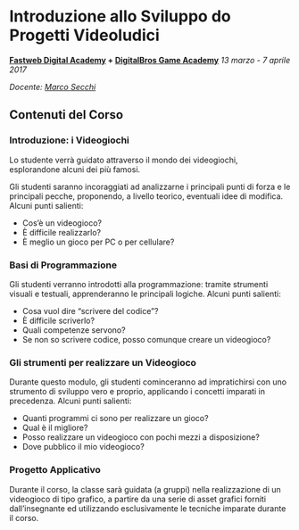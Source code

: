 # Introduzione allo Sviluppo do Progetti Videoludici
**[Fastweb Digital Academy](https://www.fastwebdigital.academy/) + [DigitalBros Game Academy](http://www.dbgameacademy.it/)**
*13 marzo - 7 aprile 2017*

*Docente: [Marco Secchi](http://marcosecchi.it)*

## Contenuti del Corso

### Introduzione: i Videogiochi
Lo studente verrà guidato attraverso il mondo dei videogiochi, esplorandone alcuni dei più famosi.

Gli studenti saranno incoraggiati ad analizzarne i principali punti di forza e le principali pecche, proponendo, a livello teorico, eventuali idee di modifica. Alcuni punti salienti:

* Cos’è un videogioco?
* È difficile realizzarlo?
* È meglio un gioco per PC o per cellulare?

### Basi di Programmazione
Gli studenti verranno introdotti alla programmazione: tramite strumenti visuali e testuali, apprenderanno le principali logiche. Alcuni punti salienti:

* Cosa vuol dire “scrivere del codice”?
* È difficile scriverlo?
* Quali competenze servono?
* Se non so scrivere codice, posso comunque creare un videogioco?

### Gli strumenti per realizzare un Videogioco
Durante questo modulo, gli studenti cominceranno ad impratichirsi con uno strumento di sviluppo vero e proprio, applicando i concetti imparati in precedenza. Alcuni punti salienti:

* Quanti programmi ci sono per realizzare un gioco?
* Qual è il migliore?
* Posso realizzare un videogioco con pochi mezzi a disposizione?
* Dove pubblico il mio videogioco?

### Progetto Applicativo
Durante il corso, la classe sarà guidata (a gruppi) nella realizzazione di un videogioco di tipo grafico, a partire da una serie di asset grafici forniti dall’insegnante ed utilizzando esclusivamente le tecniche imparate durante il corso.
